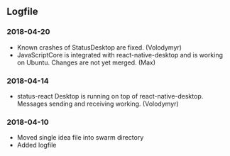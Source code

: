 ## Logfile

### 2018-04-20
- Known crashes of StatusDesktop are fixed. (Volodymyr)
- JavaScriptCore is integrated with react-native-desktop and is working on Ubuntu. Changes are not yet merged. (Max)

### 2018-04-14
- status-react Desktop is running on top of react-native-desktop. Messages sending and receiving working. (Volodymyr)

### 2018-04-10
- Moved single idea file into swarm directory
- Added logfile
